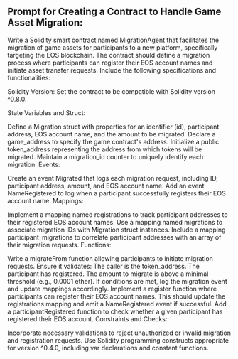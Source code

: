 ## Prompt for Creating a Contract to Handle Game Asset Migration:

Write a Solidity smart contract named MigrationAgent that facilitates the migration of game assets for participants to a new platform, specifically targeting the EOS blockchain. The contract should define a migration process where participants can register their EOS account names and initiate asset transfer requests. Include the following specifications and functionalities:

Solidity Version: Set the contract to be compatible with Solidity version ^0.8.0.

State Variables and Struct:

Define a Migration struct with properties for an identifier (id), participant address, EOS account name, and the amount to be migrated.
Declare a game_address to specify the game contract's address.
Initialize a public token_address representing the address from which tokens will be migrated.
Maintain a migration_id counter to uniquely identify each migration.
Events:

Create an event Migrated that logs each migration request, including ID, participant address, amount, and EOS account name.
Add an event NameRegistered to log when a participant successfully registers their EOS account name.
Mappings:

Implement a mapping named registrations to track participant addresses to their registered EOS account names.
Use a mapping named migrations to associate migration IDs with Migration struct instances.
Include a mapping participant_migrations to correlate participant addresses with an array of their migration requests.
Functions:

Write a migrateFrom function allowing participants to initiate migration requests. Ensure it validates:
The caller is the token_address.
The participant has registered.
The amount to migrate is above a minimal threshold (e.g., 0.0001 ether).
If conditions are met, log the migration event and update mappings accordingly.
Implement a register function where participants can register their EOS account names. This should update the registrations mapping and emit a NameRegistered event if successful.
Add a participantRegistered function to check whether a given participant has registered their EOS account.
Constraints and Checks:

Incorporate necessary validations to reject unauthorized or invalid migration and registration requests.
Use Solidity programming constructs appropriate for version ^0.4.0, including var declarations and constant functions.
